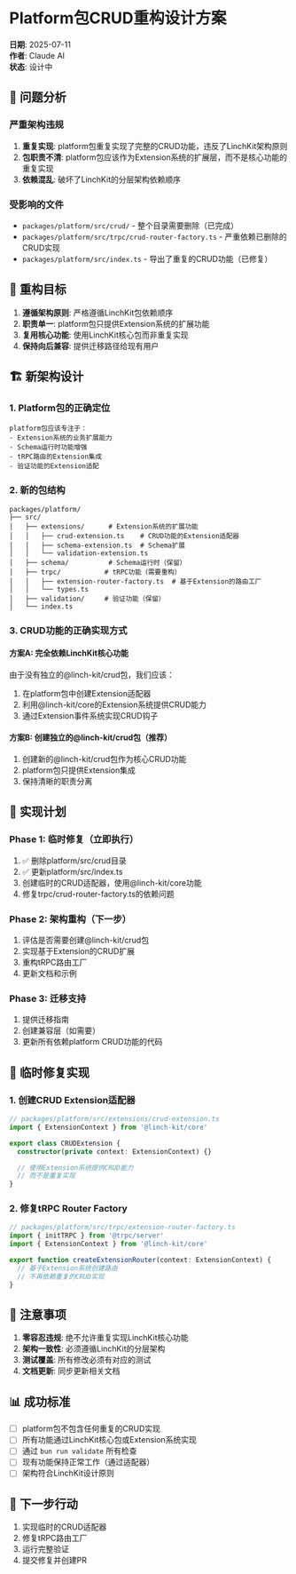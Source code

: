 # Platform包CRUD重构设计方案

**日期**: 2025-07-11  
**作者**: Claude AI  
**状态**: 设计中

## 🚨 问题分析

### 严重架构违规

1. **重复实现**: platform包重复实现了完整的CRUD功能，违反了LinchKit架构原则
2. **包职责不清**: platform包应该作为Extension系统的扩展层，而不是核心功能的重复实现
3. **依赖混乱**: 破坏了LinchKit的分层架构依赖顺序

### 受影响的文件

- `packages/platform/src/crud/` - 整个目录需要删除（已完成）
- `packages/platform/src/trpc/crud-router-factory.ts` - 严重依赖已删除的CRUD实现
- `packages/platform/src/index.ts` - 导出了重复的CRUD功能（已修复）

## 🎯 重构目标

1. **遵循架构原则**: 严格遵循LinchKit包依赖顺序
2. **职责单一**: platform包只提供Extension系统的扩展功能
3. **复用核心功能**: 使用LinchKit核心包而非重复实现
4. **保持向后兼容**: 提供迁移路径给现有用户

## 🏗️ 新架构设计

### 1. Platform包的正确定位

```
platform包应该专注于：
- Extension系统的业务扩展能力
- Schema运行时功能增强
- tRPC路由的Extension集成
- 验证功能的Extension适配
```

### 2. 新的包结构

```
packages/platform/
├── src/
│   ├── extensions/      # Extension系统的扩展功能
│   │   ├── crud-extension.ts    # CRUD功能的Extension适配器
│   │   ├── schema-extension.ts  # Schema扩展
│   │   └── validation-extension.ts
│   ├── schema/          # Schema运行时（保留）
│   ├── trpc/           # tRPC功能（需要重构）
│   │   ├── extension-router-factory.ts  # 基于Extension的路由工厂
│   │   └── types.ts
│   ├── validation/     # 验证功能（保留）
│   └── index.ts
```

### 3. CRUD功能的正确实现方式

#### 方案A: 完全依赖LinchKit核心功能

由于没有独立的@linch-kit/crud包，我们应该：

1. 在platform包中创建Extension适配器
2. 利用@linch-kit/core的Extension系统提供CRUD能力
3. 通过Extension事件系统实现CRUD钩子

#### 方案B: 创建独立的@linch-kit/crud包（推荐）

1. 创建新的@linch-kit/crud包作为核心CRUD功能
2. platform包只提供Extension集成
3. 保持清晰的职责分离

## 📝 实现计划

### Phase 1: 临时修复（立即执行）

1. ✅ 删除platform/src/crud目录
2. ✅ 更新platform/src/index.ts
3. 创建临时的CRUD适配器，使用@linch-kit/core功能
4. 修复trpc/crud-router-factory.ts的依赖问题

### Phase 2: 架构重构（下一步）

1. 评估是否需要创建@linch-kit/crud包
2. 实现基于Extension的CRUD扩展
3. 重构tRPC路由工厂
4. 更新文档和示例

### Phase 3: 迁移支持

1. 提供迁移指南
2. 创建兼容层（如需要）
3. 更新所有依赖platform CRUD功能的代码

## 🔧 临时修复实现

### 1. 创建CRUD Extension适配器

```typescript
// packages/platform/src/extensions/crud-extension.ts
import { ExtensionContext } from '@linch-kit/core'

export class CRUDExtension {
  constructor(private context: ExtensionContext) {}

  // 使用Extension系统提供CRUD能力
  // 而不是重复实现
}
```

### 2. 修复tRPC Router Factory

```typescript
// packages/platform/src/trpc/extension-router-factory.ts
import { initTRPC } from '@trpc/server'
import { ExtensionContext } from '@linch-kit/core'

export function createExtensionRouter(context: ExtensionContext) {
  // 基于Extension系统创建路由
  // 不再依赖重复的CRUD实现
}
```

## 🚨 注意事项

1. **零容忍违规**: 绝不允许重复实现LinchKit核心功能
2. **架构一致性**: 必须遵循LinchKit的分层架构
3. **测试覆盖**: 所有修改必须有对应的测试
4. **文档更新**: 同步更新相关文档

## 📊 成功标准

- [ ] platform包不包含任何重复的CRUD实现
- [ ] 所有功能通过LinchKit核心包或Extension系统实现
- [ ] 通过 `bun run validate` 所有检查
- [ ] 现有功能保持正常工作（通过适配器）
- [ ] 架构符合LinchKit设计原则

## 🎯 下一步行动

1. 实现临时的CRUD适配器
2. 修复tRPC路由工厂
3. 运行完整验证
4. 提交修复并创建PR

